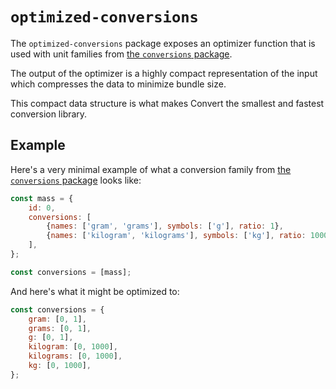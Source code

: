 # `optimized-conversions`

The `optimized-conversions` package exposes an optimizer function that is used with unit families from [the `conversions` package][conversions].

The output of the optimizer is a highly compact representation of the input which compresses the data to minimize bundle size.

This compact data structure is what makes Convert the smallest and fastest conversion library.

## Example

Here's a very minimal example of what a conversion family from [the `conversions` package][conversions] looks like:

```js
const mass = {
	id: 0,
	conversions: [
		{names: ['gram', 'grams'], symbols: ['g'], ratio: 1},
		{names: ['kilogram', 'kilograms'], symbols: ['kg'], ratio: 1000},
	],
};

const conversions = [mass];
```

And here's what it might be optimized to:

```js
const conversions = {
	gram: [0, 1],
	grams: [0, 1],
	g: [0, 1],
	kilogram: [0, 1000],
	kilograms: [0, 1000],
	kg: [0, 1000],
};
```

[conversions]: ../conversions/
